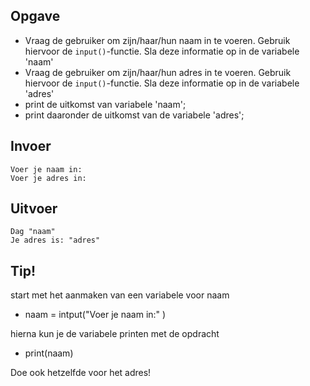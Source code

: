 ## Opgave

* Vraag de gebruiker om zijn/haar/hun naam in te voeren. Gebruik hiervoor de `input()`-functie. Sla deze informatie op in de variabele 'naam'
* Vraag de gebruiker om zijn/haar/hun adres in te voeren. Gebruik hiervoor de `input()`-functie. Sla deze informatie op in de variabele 'adres'
* print de uitkomst van variabele 'naam';
* print daaronder de uitkomst van de variabele 'adres';

## Invoer
```
Voer je naam in: 
Voer je adres in: 
```

## Uitvoer
```
Dag "naam"
Je adres is: "adres"
```

## Tip!
start met het aanmaken van een variabele voor naam 
* naam = intput("Voer je naam in:" )

hierna kun je de variabele printen met de opdracht
* print(naam)

Doe ook hetzelfde voor het adres!